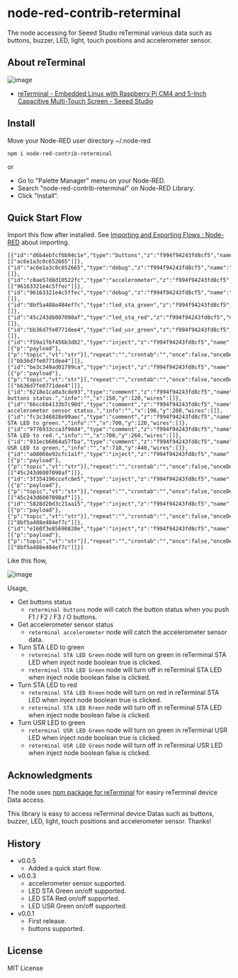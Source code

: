 # node-red-contrib-reterminal

The node accessing for Seeed Studio reTerminal various data such as buttons, buzzer, LED, light, touch positions and accelerometer sensor.

## About reTerminal

![image](https://i.gyazo.com/7bcdadd4dd22a150775a2890d9145ab7.jpg)

- [reTerminal \- Embedded Linux with Raspberry Pi CM4 and 5\-Inch Capacitive Multi\-Touch Screen \- Seeed Studio](https://www.seeedstudio.com/ReTerminal-with-CM4-p-4904.html)

## Install

Move your Node-RED user directory ~/.node-red

```
npm i node-red-contrib-reterminal
```

or

* Go to "Palette Manager" menu on your Node-RED.
* Search "node-red-contrib-reterminal" on Node-RED Library.
* Click "Install".

## Quick Start Flow

Import this flow after installed. See [Importing and Exporting Flows : Node\-RED](https://nodered.org/docs/user-guide/editor/workspace/import-export) about importing.


```
[{"id":"d6b4ebfcf6b94c1e","type":"buttons","z":"f994f94243fd8cf5","name":"","x":150,"y":160,"wires":[["ac6e1a3c0c652665"]]},{"id":"ac6e1a3c0c652665","type":"debug","z":"f994f94243fd8cf5","name":"","active":true,"tosidebar":true,"console":false,"tostatus":false,"complete":"false","statusVal":"","statusType":"auto","x":450,"y":160,"wires":[]},{"id":"c0ae57d8d10522fc","type":"accelerometer","z":"f994f94243fd8cf5","name":"","x":170,"y":300,"wires":[["96163321e4c5ffec"]]},{"id":"96163321e4c5ffec","type":"debug","z":"f994f94243fd8cf5","name":"","active":true,"tosidebar":true,"console":false,"tostatus":false,"complete":"false","statusVal":"","statusType":"auto","x":450,"y":300,"wires":[]},{"id":"8bf5a488e484ef7c","type":"led_sta_green","z":"f994f94243fd8cf5","name":"","x":900,"y":160,"wires":[]},{"id":"45c243d6007098af","type":"led_sta_red","z":"f994f94243fd8cf5","name":"","x":890,"y":300,"wires":[]},{"id":"bb36d7fe0771dee4","type":"led_usr_green","z":"f994f94243fd8cf5","name":"","x":900,"y":480,"wires":[]},{"id":"f59a1f6f456b3d82","type":"inject","z":"f994f94243fd8cf5","name":"","props":[{"p":"payload"},{"p":"topic","vt":"str"}],"repeat":"","crontab":"","once":false,"onceDelay":0.1,"topic":"","payload":"true","payloadType":"bool","x":670,"y":480,"wires":[["bb36d7fe0771dee4"]]},{"id":"be3c349ad01799ca","type":"inject","z":"f994f94243fd8cf5","name":"","props":[{"p":"payload"},{"p":"topic","vt":"str"}],"repeat":"","crontab":"","once":false,"onceDelay":0.1,"topic":"","payload":"false","payloadType":"bool","x":670,"y":520,"wires":[["bb36d7fe0771dee4"]]},{"id":"6218e1ca0a3cde93","type":"comment","z":"f994f94243fd8cf5","name":"Get buttons status.","info":"","x":150,"y":120,"wires":[]},{"id":"66cc6b4133b7c90d","type":"comment","z":"f994f94243fd8cf5","name":"Get accelerometer sensor status.","info":"","x":190,"y":260,"wires":[]},{"id":"fc3c346828e99aec","type":"comment","z":"f994f94243fd8cf5","name":"Turn STA LED to green.","info":"","x":700,"y":120,"wires":[]},{"id":"9776933cca3f98d4","type":"comment","z":"f994f94243fd8cf5","name":"Turn STA LED to red.","info":"","x":700,"y":260,"wires":[]},{"id":"931ecb6864a57fba","type":"comment","z":"f994f94243fd8cf5","name":"Turn USR LED to green.","info":"","x":710,"y":440,"wires":[]},{"id":"a08066e92cfc1a1f","type":"inject","z":"f994f94243fd8cf5","name":"","props":[{"p":"payload"},{"p":"topic","vt":"str"}],"repeat":"","crontab":"","once":false,"onceDelay":0.1,"topic":"","payload":"true","payloadType":"bool","x":670,"y":320,"wires":[["45c243d6007098af"]]},{"id":"3f354196ccefc8e5","type":"inject","z":"f994f94243fd8cf5","name":"","props":[{"p":"payload"},{"p":"topic","vt":"str"}],"repeat":"","crontab":"","once":false,"onceDelay":0.1,"topic":"","payload":"false","payloadType":"bool","x":670,"y":360,"wires":[["45c243d6007098af"]]},{"id":"5828d20d3c21aa15","type":"inject","z":"f994f94243fd8cf5","name":"","props":[{"p":"payload"},{"p":"topic","vt":"str"}],"repeat":"","crontab":"","once":false,"onceDelay":0.1,"topic":"","payload":"true","payloadType":"bool","x":670,"y":160,"wires":[["8bf5a488e484ef7c"]]},{"id":"e160f3e85690820e","type":"inject","z":"f994f94243fd8cf5","name":"","props":[{"p":"payload"},{"p":"topic","vt":"str"}],"repeat":"","crontab":"","once":false,"onceDelay":0.1,"topic":"","payload":"false","payloadType":"bool","x":670,"y":200,"wires":[["8bf5a488e484ef7c"]]}]
```

Like this flow,

![image](https://i.gyazo.com/6abd15c55fcad85ac90af2409a48becc.png)

Usage,

- Get buttons status
  - `reterminal buttons` node will catch the button status when you push F1 / F2 / F3 / O buttons.
- Get accelerometer sensor status
  - `reterminal accelerometer` node will catch the accelerometer sensor data.
- Turn STA LED to green
  - `reterminal STA LED Green` node will turn on green in reTerminal STA LED when inject node boolean true is clicked.
  - `reterminal STA LED Green` node will turn off in reTerminal STA LED when inject node boolean false is clicked.
- Turn STA LED to red
  - `reterminal STA LED Rreen` node will turn on red in reTerminal STA LED when inject node boolean true is clicked.
  - `reterminal STA LED Rreen` node will turn off in reTerminal STA LED when inject node boolean false is clicked.
- Turn USR LED to green
  - `reterminal USR LED Green` node will turn on green in reTerminal USR LED when inject node boolean true is clicked.
  - `reterminal USR LED Green` node will turn off in reTerminal USR LED  when inject node boolean false is clicked.

## Acknowledgments

The node uses [npm package for reTerminal](https://www.npmjs.com/package/npm-reterminal) for easiry reTerminal device Data access.

This library is easy to access reTerminal device Datas such as buttons, buzzer, LED, light, touch positions and accelerometer sensor. Thanks!

## History

- v0.0.5
  - Added a quick start flow.
- v0.0.3
  - accelerometer sensor supported.
  - LED STA Green on/off supported.
  - LED STA Red on/off supported.
  - LED USR Green on/off supported.
- v0.0.1
  - First release.
  - buttons supported.

## License

MIT License